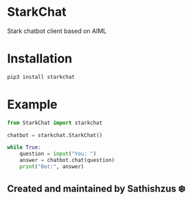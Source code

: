 # StarkChat
Stark chatbot client based on AIML

# Installation

```sh
pip3 install starkchat
```

# Example

```py
from StarkChat import starkchat

chatbot = starkchat.StarkChat()

while True:
    question = input("You: ")
    answer = chatbot.chat(question)
    print("Bot:", answer)
```

## Created and maintained by Sathishzus ❄️
